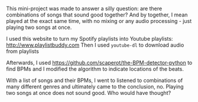 This mini-project was made to answer a silly question: are there combinations of songs that sound good together? And by together, I mean played at the exact same time, with no mixing or any audio processing - just playing two songs at once. 


I used this website to turn my Spotify playlists into Youtube playlists: http://www.playlistbuddy.com
Then I used `youtube-dl` to download audio from playlists

Afterwards, I used https://github.com/scaperot/the-BPM-detector-python to find BPMs and I modified the algorithm to indicate locations of the beats.

With a list of songs and their BPMs, I went to listened to combinations of many different genres and ultimately came to the conclusion, no. Playing two songs at once does not sound good. Who would have thought?